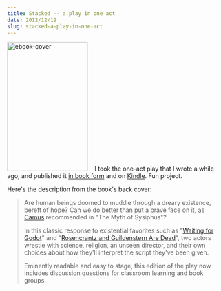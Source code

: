 ```yaml
---
title: Stacked -- a play in one act
date: 2012/12/19
slug: stacked-a-play-in-one-act
---
```


<a href="http://www.amazon.com/Stacked-play-one-act-ebook/dp/B00APMOGMG" target="_blank" rel="attachment wp-att-52"><img class="wp-image-52 alignright" style="margin-right:16px;" alt="ebook-cover" src="http://sivanea.com/wp-content/uploads/2012/12/ebook-cover.jpg?w=187" width="187" height="300" /></a>I took the one-act play that I wrote a while ago, and published it <a href="http://www.amazon.com/Stacked-play-one-Daniel-Hardman/dp/1481282948" target="_blank">in book form</a> and on <a href="http://www.amazon.com/Stacked-play-one-act-ebook/dp/B00APMOGMG" target="_blank">Kindle</a>. Fun project.

Here's the description from the book's back cover:
<blockquote>Are human beings doomed to muddle through a dreary existence, bereft of hope? Can we do better than put a brave face on it, as <a class="zem_slink" title="Albert Camus" href="http://en.wikipedia.org/wiki/Albert_Camus" target="_blank" rel="wikipedia">Camus</a> recommended in "The Myth of Sysiphus"?

In this classic response to existential favorites such as "<a class="zem_slink" title="Waiting for Godot" href="http://en.wikipedia.org/wiki/Waiting_for_Godot" target="_blank" rel="wikipedia">Waiting for Godot</a>" and "<a class="zem_slink" title="Rosencrantz and Guildenstern Are Dead" href="http://en.wikipedia.org/wiki/Rosencrantz_and_Guildenstern_Are_Dead" target="_blank" rel="wikipedia">Rosencrantz and Guildenstern Are Dead</a>", two actors wrestle with science, religion, an unseen director, and their own choices about how they'll interpret the script they've been given.

Eminently readable and easy to stage, this edition of the play now includes discussion questions for classroom learning and book groups.</blockquote>